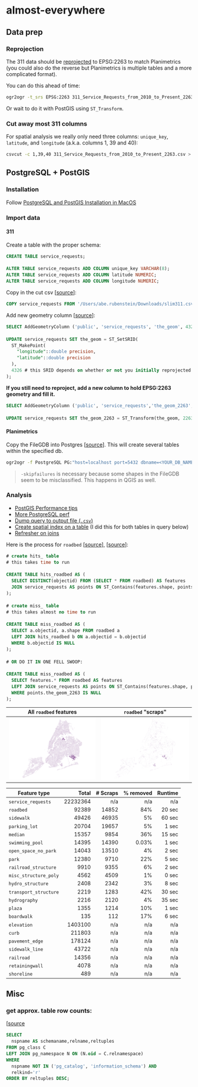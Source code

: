 # almost-everywhere

## Data prep

### Reprojection

The 311 data should be [reprojected](https://www.nceas.ucsb.edu/scicomp/recipes/gdal-reproject) to EPSG:2263 to match Planimetrics (you could also do the reverse but Planimetrics is multiple tables and a more complicated format).

You can do this ahead of time:

```bash
ogr2ogr -t_srs EPSG:2263 311_Service_Requests_from_2010_to_Present_2263.csv 311_Service_Requests_from_2010_to_Present.csv
```

Or wait to do it with PostGIS using `ST_Transform`.

### Cut away most 311 columns

For spatial analysis we really only need three columns: `unique_key`, `latitude`, and `longitude` (a.k.a. columns 1, 39 and 40):

```bash
csvcut -c 1,39,40 311_Service_Requests_from_2010_to_Present_2263.csv > slim311.csv
```


## PostgreSQL + PostGIS

### Installation

Follow [PostgreSQL and PostGIS Installation in MacOS](https://medium.com/@Umesh_Kafle/postgresql-and-postgis-installation-in-mac-os-87fa98a6814d)

### Import data



#### 311

Create a table with the proper schema:

```sql
CREATE TABLE service_requests;

ALTER TABLE service_requests ADD COLUMN unique_key VARCHAR(8);
ALTER TABLE service_requests ADD COLUMN latitude NUMERIC;
ALTER TABLE service_requests ADD COLUMN longitude NUMERIC;
```

Copy in the cut csv [[source](https://dataschool.com/learn-sql/importing-data-from-csv-in-postgresql/)]:

```sql
COPY service_requests FROM '/Users/abe.rubenstein/Downloads/slim311.csv' DELIMITER ',' CSV HEADER;
```

Add new geometry column [[source](https://medium.com/@paylakatel/part-2-postgis-at-the-city-of-boston-711cf30cf1f3)]:

```sql
SELECT AddGeometryColumn ('public', 'service_requests', 'the_geom', 4326, 'POINT', 2);

UPDATE service_requests SET the_geom = ST_SetSRID(
  ST_MakePoint(
    "longitude"::double precision,
    "latitude"::double precision
  ),
  4326 # this SRID depends on whether or not you initially reprojected 
);
```

**If you still need to reproject, add a new column to hold EPSG:2263 geometry and fill it.**

```sql
SELECT AddGeometryColumn ('public', 'service_requests','the_geom_2263',2263,'POINT',2);

UPDATE service_requests SET the_geom_2263 = ST_Transform(the_geom, 2263);
```

#### Planimetrics

Copy the FileGDB into Postgres [[source](https://gis.stackexchange.com/a/83325/52312)]. This will create several tables within the specified db.

```bash
ogr2ogr -f PostgreSQL PG:"host=localhost port=5432 dbname=<YOUR_DB_NAME> user=<YOUR_USER>" NYC_DoITT_Planimetric_OpenData.gdb -overwrite -progress -skipfailures --config PG_USE_COPY YES
```

> `-skipfailures` is necessary because some shapes in the FileGDB seem to be misclassified. This happens in QGIS as well.

### Analysis

- [PostGIS Performance tips](https://postgis.net/docs/performance_tips.html)
- [More PostgreSQL perf](https://www.cybertec-postgresql.com/en/postgresql-parallel-create-index-for-better-performance/)
- [Dump query to output file (`.csv`)](https://www.postgresql.org/message-id/15392.46537.511719.871128%40elsick.csl.co.uk)
- [Create spatial index on a table](https://postgis.net/workshops/postgis-intro/indexing.html) (I did this for both tables in query below)
- [Refresher on joins](https://www.codeproject.com/Articles/33052/Visual-Representation-of-SQL-Joins)



Here is the process for `roadbed` [[source](https://gis.stackexchange.com/a/284910/52312)], [[source](https://www.codeproject.com/Articles/33052/Visual-Representation-of-SQL-Joins)]:

```sql
# create hits_ table
# this takes time to run

CREATE TABLE hits_roadbed AS (
  SELECT DISTINCT(objectid) FROM (SELECT * FROM roadbed) AS features
  JOIN service_requests AS points ON ST_Contains(features.shape, points.the_geom_2263)
);

# create miss_ table
# this takes almost no time to run

CREATE TABLE miss_roadbed AS (
  SELECT a.objectid, a.shape FROM roadbed a
  LEFT JOIN hits_roadbed b ON a.objectid = b.objectid
  WHERE b.objectid IS NULL
);

# OR DO IT IN ONE FELL SWOOP:

CREATE TABLE miss_roadbed AS (
  SELECT features.* FROM roadbed AS features
  LEFT JOIN service_requests AS points ON ST_Contains(features.shape, points.the_geom_2263)
  WHERE points.the_geom_2263 IS NULL
);
```

All `roadbed` features|`roadbed` "scraps"
-----|-----
![hits](./roadbed_all.png)|![miss](./roadbed_miss.png)

 Feature type|Total|# Scraps|% removed|Runtime
-----|-----:|-----:|-----:|----:
`service_requests`|22232364|n/a|n/a|n/a
`roadbed`|92389|14852|84%|20 sec
`sidewalk`|49426|46935|5%|60 sec
`parking_lot`|20704|19657|5%|1 sec
`median`|15357|9854|36%|15 sec
`swimming_pool`|14395|14390|0.03%|1 sec
`open_space_no_park`|14043|13510|4%|2 sec
`park`|12380|9710|22%|5 sec
`railroad_structure`|9910|9355|6%|2 sec
`misc_structure_poly`|4562|4509|1%|0 sec
`hydro_structure`|2408|2342|3%|8 sec
`transport_structure`|2219|1283|42%|30 sec
`hydrography`|2216|2120|4%|35 sec
`plaza`|1355|1214|10%|1 sec
`boardwalk`|135|112|17%|6 sec
`elevation`|1403100|n/a|n/a|n/a
`curb`|211803|n/a|n/a|n/a
`pavement_edge`|178124|n/a|n/a|n/a
`sidewalk_line`|43722|n/a|n/a|n/a
`railroad`|14356|n/a|n/a|n/a
`retainingwall`|4078|n/a|n/a|n/a
`shoreline`|489|n/a|n/a|n/a


## Misc

### get approx. table row counts:
[[source](https://stackoverflow.com/questions/2596670/how-do-you-find-the-row-count-for-all-your-tables-in-]postgres)

```sql
SELECT 
  nspname AS schemaname,relname,reltuples
FROM pg_class C
LEFT JOIN pg_namespace N ON (N.oid = C.relnamespace)
WHERE 
  nspname NOT IN ('pg_catalog', 'information_schema') AND
  relkind='r' 
ORDER BY reltuples DESC;
```
